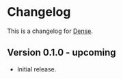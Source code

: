 Changelog
=====

This is a changelog for [Dense](http://dense.rah.pw).

Version 0.1.0 - upcoming
-----

* Initial release.
